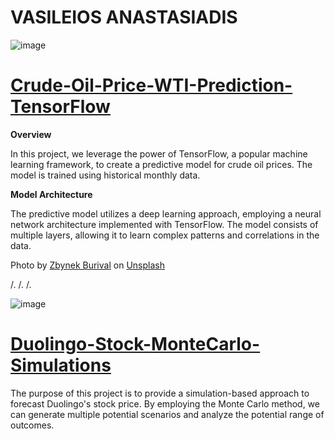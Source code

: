 # VASILEIOS ANASTASIADIS


![image](https://github.com/Billanas/Portfolio/assets/135276462/d8fcf2a2-2667-4935-8a71-44b28849bf18)

# [Crude-Oil-Price-WTI-Prediction-TensorFlow](https://github.com/Billanas/Crude-Oil-Price-WTI-Prediction-TensorFlow)

**Overview**

In this project, we leverage the power of TensorFlow, a popular machine learning framework, to create a predictive model for crude oil prices. The model is trained using historical monthly data.

**Model Architecture**

The predictive model utilizes a deep learning approach, employing a neural network architecture implemented with TensorFlow. The model consists of multiple layers, allowing it to learn complex patterns and correlations in the data.

Photo by <a href="https://unsplash.com/@zburival?utm_source=unsplash&utm_medium=referral&utm_content=creditCopyText">Zbynek Burival</a> on <a href="https://unsplash.com/photos/GrmwVnVSSdU?utm_source=unsplash&utm_medium=referral&utm_content=creditCopyText">Unsplash</a>

 /.
 /.
 /.

![image](https://github.com/Billanas/Portfolio/assets/135276462/a5358301-0272-47dd-9b23-25693f6e0f36)
# [Duolingo-Stock-MonteCarlo-Simulations](https://github.com/Billanas/Duolingo-Stock-MonteCarlo-Simulations)

The purpose of this project is to provide a simulation-based approach to forecast Duolingo's stock price. By employing the Monte Carlo method, we can generate multiple potential scenarios and analyze the potential range of outcomes.

